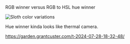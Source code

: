 RGB winner versus RGB to HSL hue winner

![Sloth color variations](https://grant-uploader.s3.amazonaws.com/2024-08-02-12-42-26-800.jpg)

Hue winner kinda looks like thermal camera.

https://garden.grantcuster.com/t-2024-07-28-18-32-48/